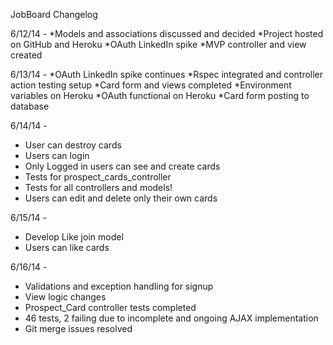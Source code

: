 JobBoard Changelog

6/12/14 -
*Models and associations discussed and decided
*Project hosted on GitHub and Heroku
*OAuth LinkedIn spike
*MVP controller and view created


6/13/14 -
*OAuth LinkedIn spike continues
*Rspec integrated and controller action testing setup
*Card form and views completed
*Environment variables on Heroku
*OAuth functional on Heroku
*Card form posting to database

6/14/14 -
* User can destroy cards
* Users can login
* Only Logged in users can see and create cards
* Tests for prospect_cards_controller
* Tests for all controllers and models!
* Users can edit and delete only their own cards

6/15/14 -
* Develop Like join model
* Users can like cards

6/16/14 -
* Validations and exception handling for signup
* View logic changes
* Prospect_Card controller tests completed
* 46 tests, 2 failing due to incomplete and ongoing AJAX implementation
* Git merge issues resolved




